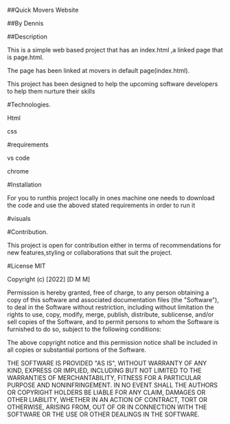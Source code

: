##Quick Movers Website

##By Dennis 

##Description

This is a simple web based project that has an index.html ,a linked page that is page.html.

The  page has been linked at movers in default page(index.html).

This project has been designed to help the upcoming software developers to help them nurture their skills

#Technologies.

Html

css

#requirements

vs code

chrome

#Installation 

For you to runthis project locally in ones machine one needs to download the code and use the aboved stated requirements in order to run it

#visuals


#Contribution.

This project is open for contribution either in terms of recommendations for new features,styling or collaborations that suit the project.

#License
 MIT

Copyright (c) [2022] [D M M]

Permission is hereby granted, free of charge, to any person obtaining a copy
of this software and associated documentation files (the "Software"), to deal
in the Software without restriction, including without limitation the rights
to use, copy, modify, merge, publish, distribute, sublicense, and/or sell
copies of the Software, and to permit persons to whom the Software is
furnished to do so, subject to the following conditions:

The above copyright notice and this permission notice shall be included in all
copies or substantial portions of the Software.

THE SOFTWARE IS PROVIDED "AS IS", WITHOUT WARRANTY OF ANY KIND, EXPRESS OR
IMPLIED, INCLUDING BUT NOT LIMITED TO THE WARRANTIES OF MERCHANTABILITY,
FITNESS FOR A PARTICULAR PURPOSE AND NONINFRINGEMENT. IN NO EVENT SHALL THE
AUTHORS OR COPYRIGHT HOLDERS BE LIABLE FOR ANY CLAIM, DAMAGES OR OTHER
LIABILITY, WHETHER IN AN ACTION OF CONTRACT, TORT OR OTHERWISE, ARISING FROM,
OUT OF OR IN CONNECTION WITH THE SOFTWARE OR THE USE OR OTHER DEALINGS IN THE
SOFTWARE.



